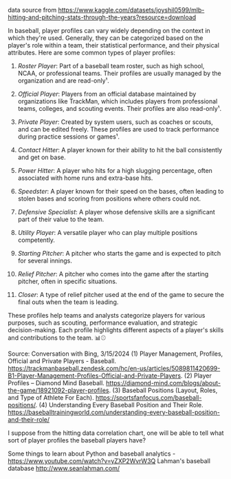 data source from https://www.kaggle.com/datasets/joyshil0599/mlb-hitting-and-pitching-stats-through-the-years?resource=download

In baseball, player profiles can vary widely depending on the context in which they're used. Generally, they can be categorized based on the player's role within a team, their statistical performance, and their physical attributes. Here are some common types of player profiles:

1. *Roster Player*: Part of a baseball team roster, such as high school, NCAA, or professional teams. Their profiles are usually managed by the organization and are read-only¹.

2. *Official Player*: Players from an official database maintained by organizations like TrackMan, which includes players from professional teams, colleges, and scouting events. Their profiles are also read-only¹.

3. *Private Player*: Created by system users, such as coaches or scouts, and can be edited freely. These profiles are used to track performance during practice sessions or games¹.

4. *Contact Hitter*: A player known for their ability to hit the ball consistently and get on base.

5. *Power Hitter*: A player who hits for a high slugging percentage, often associated with home runs and extra-base hits.

6. *Speedster*: A player known for their speed on the bases, often leading to stolen bases and scoring from positions where others could not.

7. *Defensive Specialist*: A player whose defensive skills are a significant part of their value to the team.

8. *Utility Player*: A versatile player who can play multiple positions competently.

9. *Starting Pitcher*: A pitcher who starts the game and is expected to pitch for several innings.

10. *Relief Pitcher*: A pitcher who comes into the game after the starting pitcher, often in specific situations.

11. *Closer*: A type of relief pitcher used at the end of the game to secure the final outs when the team is leading.

These profiles help teams and analysts categorize players for various purposes, such as scouting, performance evaluation, and strategic decision-making. Each profile highlights different aspects of a player's skills and contributions to the team. 📊⚾

Source: Conversation with Bing, 3/15/2024
(1) Player Management, Profiles, Official and Private Players - Baseball. https://trackmanbaseball.zendesk.com/hc/en-us/articles/5089811420699-B1-Player-Management-Profiles-Official-and-Private-Players.
(2) Player Profiles – Diamond Mind Baseball. https://diamond-mind.com/blogs/about-the-game/18921092-player-profiles.
(3) Baseball Positions (Layout, Roles, and Type of Athlete For Each). https://sportsfanfocus.com/baseball-positions/.
(4) Understanding Every Baseball Position and Their Role. https://baseballtrainingworld.com/understanding-every-baseball-position-and-their-role/

I suppose from the hitting data correlation chart, one will be able to tell what sort of player profiles the baseball players have?

Some things to learn about Python and baseball analytics - https://www.youtube.com/watch?v=yZXP2WvrW3Q
Lahman's baseball database http://www.seanlahman.com/


